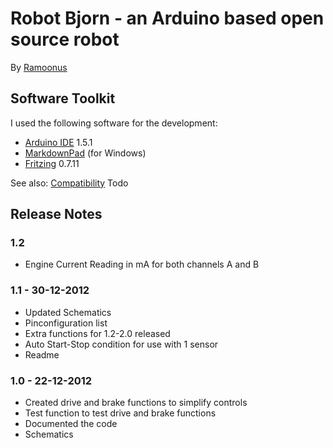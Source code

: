 # Robot Bjorn - an Arduino based open source robot #
By [Ramoonus](http://www.ramoonus.nl)

## Software Toolkit ##
I used the following software for the development:

* [Arduino IDE](http://arduino.cc/en/Main/Software) 1.5.1
* [MarkdownPad](http://markdownpad.com/) (for Windows)
* [Fritzing](http://fritzing.org/) 0.7.11

See also:
[Compatibility](https://github.com/Ramoonus/RobotBjorn/blob/master/compatibility.md)
Todo

## Release Notes ##
### 1.2 ###
* Engine Current Reading in mA for both channels A and B

### 1.1 - 30-12-2012 ###
* Updated Schematics
* Pinconfiguration list
* Extra functions for 1.2-2.0 released
* Auto Start-Stop condition for use with 1 sensor
* Readme

### 1.0 - 22-12-2012 ###
* Created drive and brake functions to simplify controls
* Test function to test drive and brake functions
* Documented the code
* Schematics

